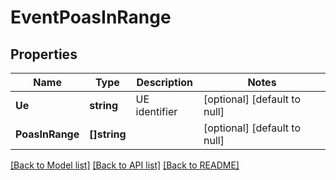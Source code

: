 # EventPoasInRange

## Properties
Name | Type | Description | Notes
------------ | ------------- | ------------- | -------------
**Ue** | **string** | UE identifier | [optional] [default to null]
**PoasInRange** | **[]string** |  | [optional] [default to null]

[[Back to Model list]](../README.md#documentation-for-models) [[Back to API list]](../README.md#documentation-for-api-endpoints) [[Back to README]](../README.md)


